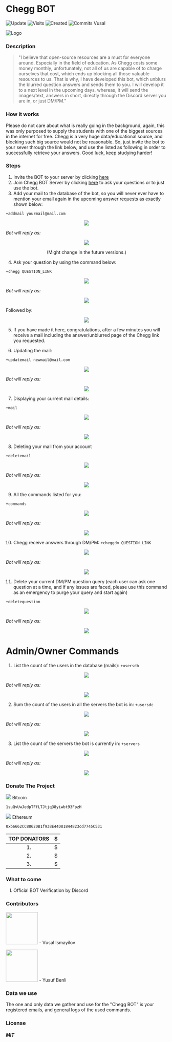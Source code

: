  # Chegg BOT
![Update](https://badges.pufler.dev/updated/woosal1337/Chegg-Discord-BOT) ![Visits](https://badges.pufler.dev/visits/woosal1337/Chegg-Discord-BOT) ![Created](https://badges.pufler.dev/created/woosal1337/Chegg-Discord-BOT) ![Commits Vusal](https://badges.pufler.dev/commits/monthly/woosal1337)


![Logo](https://woosal.com/1337/cheggbotlogo.png)


 ### Description
 <blockquote>
"I believe that open-source resources are a must for everyone around. Especially in the field of education. As Chegg costs some money monthly, unfortunately, not all of us are capable of to charge ourselves that cost, which ends up blocking all those valuable resources to us. That is why, I have developed this bot, which unblurs the blurred question answers and sends them to you. I will develop it to a next level in the upcoming days, whereas, it will send the images/text, answers in short, directly through the Discord server you are in, or just DM/PM."
</blockquote>

### How it works
Please do not care about what is really going in the background, again, this was only purposed to supply the students with one of the biggest sources in the internet for free. Chegg is a very huge data/educational source, and blocking such big source would not be reasonable. So, just invite the bot to your sever through the link below, and use the listed as following in order to successfully retrieve your answers. Good luck, keep studying harder!

### Steps
1) Invite the BOT to your server by clicking <a href="https://discord.com/api/oauth2/authorize?client_id=805661322527637515&permissions=8&scope=bot">here</a>
2) Join Chegg BOT Server by clicking [here](https://discord.gg/RBFmRSYa2J) to ask your questions or to just use the bot.
3) Add your mail to the database of the bot, so you will never ever have to mention your email again in the upcoming answer requests as exactly shown below:

```+addmail yourmail@mail.com```

<p align="center">
	<img src="https://woosal.com/1337/woosal1337-7S10Jey0I7OebUod8WGujECnVoaSLWj0VxZlbwRJAm3lTZfTswsqaZfrZ04FOfeuKJHYt3LydxPSLcToYA2ISvV9w.png">
</p>
	
<i>Bot will reply as:</i>

<p align="center">
	<img src="https://woosal.com/1337/woosal1337-4SfqEh0IUbmUOj5N4GrhLIHCl1jsa5XBam7eP4lzNchJyk5bZMGAQWYD3Z64ALS0Tc4NarsQph7aS3CMHapYXHus6.png">
</p>
<p align="center">(Might change in the future versions.)</p>

4) Ask your question by using the command below:

```+chegg QUESTION_LINK```

<p align="center">
	<img src="https://woosal.com/1337/woosal1337-1YqVyeVtnNEUZoymHEuXzsRTr5Hd8zpGKhdxMz53a8KoD4HpaBFZ2VyGQneN5F1tuMZVL2sr1WOLw3FUR8hu78IK4.png">
</p>

<i>Bot will reply as:</i>

<p align="center">
<img src="https://woosal.com/1337/woosal1337-MQzLUJEOHiKmOYSfTvFXhJt33IMkM4ZQZJTQhMHlpMOXFeU9o2Y0esgsfUdwr7EvZpiDV9XphGTBegZaLAilSuVbQ.png"> 
	
  Followed by:
</p>

<p align="center">
<img src="https://woosal.com/1337/woosal1337-2CpvXato7MkcNThO3Kw5POUbVLb3cyeWCLy9wCzlrFZnXZVcUgqe0oQ5OuLnkDRaryJwQxUSoVX4YHOkaK8zGTQlO.png">
</p>

5) If you have made it here, congratulations, after a few minutes you will receive a mail including the answer/unblurred page of the Chegg link you requested. 

6) Updating the mail:
```
+updatemail newmail@mail.com
```

<p align="center">
<img src="https://woosal.com/1337/woosal1337-6Jur8ap5h8SeVWNpyrMiqrZCoMxw8SQFPB25FZNsk5HumvAJDYuJLlFBtSEXP1ZaxrMtVfDec0V443oEhnkUqwFr8.png">
</p>

<i>Bot will reply as:</i>

<p align="center">
	<img src="https://woosal.com/1337/woosal1337-c0CVCwrEL96py1yaPnsRvDqx6wvxXxPiDWSSK4HNyMYXq0MdnY18jJ4rmnRoteQ6cWh7fs0MC5MMoPAu9Az6J8rTQ.png">
</p>

7) Displaying your current mail details:

```
+mail
```

<p align="center">
	<img src="https://woosal.com/1337/woosal1337-POuuK5odtAtYeAbWAvngNaCCXLfqWjT0XhjOL6UtySVNYWlusDS2pbnVNJrdieLLUj2adjsTWnfhdtROzDpYDHdG3.png">
</p>

<i>Bot will reply as:</i>

<p align="center">
	<img src="https://woosal.com/1337/woosal1337-nZ1zgCtnPupxFURmKZTUtQpsjHTQ00GXEEefwkY2bMsWuOD4mjTTUZDdDq5eWnUFdzH1IJA1LaQamximtAD1JiWAJ.png">
</p>

8) Deleting your mail from your account
```
+deletemail
```

<p align="center">
	<img src="https://woosal.com/1337/woosal1337-mSAEXsoIHLkJrT8QOaN90UFoDU2Tywid5Hiczdc3gqD8boSdgzFAXYVwy2LScEjYWdycP0AIgBohs95x0xeGgFpxn.png">
</p>

<i>Bot will reply as:</i>

<p align="center">
	<img src="https://woosal.com/1337/woosal1337-B2p1iasflvaW5P93AAWrruBZHBmGCvZjQofDiOQOLu8JFJIhheBAib2ViP6Q8aCAesX0kROrwrwTaOnYDKTLF7ZbF.png">
</p>

9) All the commands listed for you:
```
+commands
```

<p align="center">
	<img src="https://woosal.com/1337/woosal1337-K9BFmvmJn9rOB2cL6BYE7CYXxlD21aw9XkzSignfjkI6AAh9ihSpDtPF8DkuBHKgMolXW1zmCJFDJz5ZAgQeyB3q6.png">
</p>

<i>Bot will reply as:</i>

<p align="center">
	<img src="https://woosal.com/1337/woosal1337-prlr9RSILB8KLFcsWsbCa1ghTfCsPMDPH721GupNxb6mA3iQx2Cp1rsTNY7kKhgYHtfCc6ttirdCJhMAQZs40biih.png">
</p>	
	
10) Chegg receive answers through DM/PM:
```+cheggdm QUESTION_LINK```

<p align="center">
	<img src="https://woosal.com/1337/woosal1337-u6R6JYRwgqWPde1552EmIaM1rBirtgFOMVgLCVrtPE1M6X6AgQMsWzIbAz38ufisg1FGlx1PmqjK85FnfSAy0OGqj.png">
</p>

<i>Bot will reply as:</i>

<p align="center">
	<img src="https://woosal.com/1337/woosal1337-t2SvQ2S3kC3B23rafjM6tUI1qd6de65LEVK1azKsZyZiZumEC1wB2uoe6PR89Jnax68d2PY9jxVWJHURCky2W4U5j.png">
</p>

11) Delete your current DM/PM question query (each user can ask one question at a time, and if any issues are faced, please use this command as an emergency to purge your query and start again)

```+deletequestion```

<p align="center">
	<img src="https://woosal.com/1337/woosal1337-4seYI6nBPNi7Sp0cBVI94Djh41vgeWUMLHQWvw7vH2x9cgN2KY2y11RXBd5cbx2gagFFfNfDcz5KQXqOcqRIiUgJW.png">
</p>

<i>Bot will reply as:</i>

<p align="center">
	<img src="https://woosal.com/1337/woosal1337-8NeJBUyLj7DZLq4q8lBBAjrd9q8mquGYbA9ZXSF1Ff7s8YDGrfRtpTFi90fi6kBl1o8xgN3vGJKxyS2W1qNQBTNtu.png">
</p>

# Admin/Owner Commands

1) List the count of the users in the database (mails):
```+usersdb```

<p align="center">
	<img src="https://woosal.com/1337/woosal1337-SnnBVXucirXshdmeeP0si0uwLWlG69ATktzC2qyDoFopfGvIXRi8VHBtNw1sDzHYJMhdIChbwah6NRfaBpz8VfGM3.png">
</p>

<i>Bot will reply as:</i>

<p align="center">
	<img src="https://woosal.com/1337/woosal1337-pJyYIoA01RHEkKb5K6DcpnaNp48svQPi3Qlo5aAuMnD9vUuae312JD4tuyl27LxftZxwuht2E91npLn7EWxVY98sG.png">
</p>


2) Sum the count of the users in all the servers the bot is in:
```+usersdc```

<p align="center">
	<img src="https://woosal.com/1337/woosal1337-WoqR0vuZb941hSZ8Yx1IHTGPiHMpNOCV8WBhK5rHmRMQC3cX8PJsjv1AjjoCskNpfE3XMkvPRlwyLSya5flWGX4Sb.png">
</p>

<i>Bot will reply as:</i>

<p align="center">
	<img src="https://woosal.com/1337/woosal1337-b2ib1p8kUX3yLvU79OONAnZ9t3OIyoKhKWHNxFT35Wv3bfqm53JD4LPnjEvwMOVYklUyRoZCw3DGHheXZOOj5G98S.png">
</p>

3) List the count of the servers the bot is currently in:
```+servers```

<p align="center">
	<img src="https://woosal.com/1337/woosal1337-RH3W4yTXw50friEu2YOM8NGOJEGz6BxU5KcgfQ1wkaDUBYlyZk1ce8RPdFce1y2GHrMK0NBXHzKQJl7mj4GXmNZPp.png">
</p>

<i>Bot will reply as:</i>

<p align="center">
	<img src="https://woosal.com/1337/woosal1337-daSfcq4LgPzRM40ny4hOFopMgY6Mztxq8dE79Wnh6f9i1y9xndG2Idasb1o9nBOmpJckNyqEygoWsP6HCqBc5YDjk.png">
</p>


### Donate The Project
<img src="https://raw.githubusercontent.com/spothq/cryptocurrency-icons/master/32/icon/btc.png"> Bitcoin 
```
1suQvUwJedpTFfLTJtjq38yiwbt93FpzH
```
<img src="https://raw.githubusercontent.com/spothq/cryptocurrency-icons/master/32/icon/eth.png"> Ethereum
```
0xb6662CC88620B1f93BE44D81844823cd7745C531
```



| TOP DONATORS | $ |
|:---:| :---:|
|1. |$|
|2.|$|
|3.|$|



### What to come
<ol type="I">
	<li>
		Official BOT Verification by Discord
	</li>
</ol>

### Contributors
<p>
<a href="https://github.com/woosal1337"><img height="100px" width="100px" src="https://woosal.com/1337/woosal1337-1phcPFdgHFd92bV2KkEz4CjF4u7muVxnNLQ7rcez0NgnWMniYbK9cIcRdy9Cl0UVl8FUtUktoIufvi1roVyPivDlM.png"></a>
	- Vusal Ismayilov
	
<a href="https://github.com/yusufbenliii"><img height="100px" width="100px" src="https://woosal.com/1337/woosal1337-JcZtDaxZlz8NvucDTRSttBsvP4YJyGAZKzTxKsEEXDNWpkLWIK57sM99JBzzAp9y4Dbg4t2jeNRBq6clTmB0MRomE.png"></a>
	- Yusuf Benli

</p>


### Data we use
The one and only data we gather and use for the "Chegg BOT" is your registered emails, and general logs of the used commands.

### License
<h5>MIT</h5>
